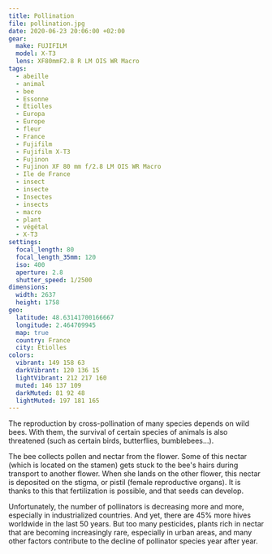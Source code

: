```yaml
---
title: Pollination
file: pollination.jpg
date: 2020-06-23 20:06:00 +02:00
gear:
  make: FUJIFILM
  model: X-T3
  lens: XF80mmF2.8 R LM OIS WR Macro
tags:
  - abeille
  - animal
  - bee
  - Essonne
  - Étiolles
  - Europa
  - Europe
  - fleur
  - France
  - Fujifilm
  - Fujifilm X-T3
  - Fujinon
  - Fujinon XF 80 mm f/2.8 LM OIS WR Macro
  - Ile de France
  - insect
  - insecte
  - Insectes
  - insects
  - macro
  - plant
  - végétal
  - X-T3
settings:
  focal_length: 80
  focal_length_35mm: 120
  iso: 400
  aperture: 2.8
  shutter_speed: 1/2500
dimensions:
  width: 2637
  height: 1758
geo:
  latitude: 48.63141700166667
  longitude: 2.464709945
  map: true
  country: France
  city: Étiolles
colors:
  vibrant: 149 158 63
  darkVibrant: 120 136 15
  lightVibrant: 212 217 160
  muted: 146 137 109
  darkMuted: 81 92 48
  lightMuted: 197 181 165
---
```


The reproduction by cross-pollination of many species depends on wild bees. With them, the survival of certain species of animals is also threatened (such as certain birds, butterflies, bumblebees...).

The bee collects pollen and nectar from the flower. Some of this nectar (which is located on the stamen) gets stuck to the bee's hairs during transport to another flower.  When she lands on the other flower, this nectar is deposited on the stigma, or pistil (female reproductive organs).   It is thanks to this that fertilization is possible, and that seeds can develop.

Unfortunately, the number of pollinators is decreasing more and more, especially in industrialized countries. And yet, there are 45% more hives worldwide in the last 50 years. But too many pesticides, plants rich in nectar that are becoming increasingly rare, especially in urban areas, and many other factors contribute to the decline of pollinator species year after year.
